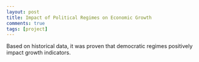 ```yaml
---
layout: post
title: Impact of Political Regimes on Economic Growth
comments: true
tags: [project]
---
```


Based on historical data, it was proven that democratic regimes positively impact growth indicators.

<!-- <a href="/Master_Thesis.pdf" target="_blank"> Thesis Report</a> |
<a href="/Final_Talk.pdf" target="_blank"> Thesis Defense</a> |
<a href="https://swc.rwth-aachen.de/theses/investigating-quality-attributes-and-best-practices-of-microservices-architectures/" target="_blank"> Web Link</a> -->